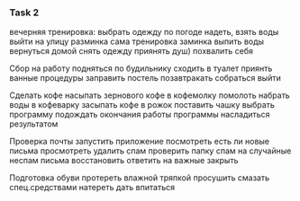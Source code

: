 ### Task 2
вечерняя тренировка:
выбрать одежду по погоде
надеть, взять воды
выйти на улицу
разминка
сама тренировка
заминка
выпить воды
вернуться домой
снять одежду
приянять душ)
похвалить себя

Сбор на работу
подняться по будильнику
сходить в туалет
приянть ванные процедуры
заправить постель
позавтракать
собраться
выйти

Сделать кофе
насыпать зернового кофе в кофемолку
помолоть
набрать воды в кофеварку
засыпать кофе в рожок
поставить чашку
выбрать программу
подождать окончания работы программы
насладиться результатом

Проверка почты
запустить приложение
посмотреть есть ли новые письма
просмотреть
удалить спам
проверить папку спам на случайные неспам письма
восстановить
ответить на важные закрыть

Подготовка обуви
протереть влажной тряпкой
просушить
смазать спец.средствами
натереть
дать впитаться

